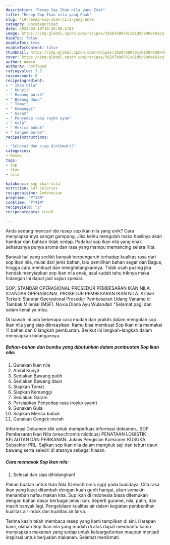 ```yaml
---
description: "Resep Sop Ikan nila yang Enak"
title: "Resep Sop Ikan nila yang Enak"
slug: 419-resep-sop-ikan-nila-yang-enak
category: Uncategorized
date: 2023-03-19T10:36:00.176Z
image: https://img-global.cpcdn.com/recipes/39207b80701c01d9/680x482cq70/sop-ikan-nila-foto-resep-utama.jpg
hideToc: false
enableToc: true
enableTocContent: false
thumbnail: https://img-global.cpcdn.com/recipes/39207b80701c01d9/680x482cq70/sop-ikan-nila-foto-resep-utama.jpg
cover: https://img-global.cpcdn.com/recipes/39207b80701c01d9/680x482cq70/sop-ikan-nila-foto-resep-utama.jpg
author: Admin
authorAv: notfound
ratingvalue: 3.5
reviewcount: 8
recipeingredient:
- " Ikan nila"
- " Kunyit"
- " Bawang putih"
- " Bawang daun"
- " Tomat"
- " Kemanggi"
- " Garam"
- " Penyedap rasa royko ayam"
- " Gula"
- " Merica bubuk"
- " Cengek merah"
recipeinstructions:

- "Selesai dan siap dinikmati!"
categories:
- Resep
tags:
- sop
- ikan
- nila

katakunci: sop ikan nila 
nutrition: 147 calories
recipecuisine: Indonesian
preptime: "PT33M"
cooktime: "PT41M"
recipeyield: "2"
recipecategory: Lunch

---
```





Anda sedang mencari ide resep sop ikan nila yang unik? Cara menyiapkannya sangat gampang. Jika keliru mengolah maka hasilnya akan hambar dan bahkan tidak sedap. Padahal sop ikan nila yang enak seharusnya punya aroma dan rasa yang mampu memancing selera Kita.





Banyak hal yang sedikit banyak berpengaruh terhadap kualitas rasa dari sop ikan nila, mulai dari jenis bahan, lalu pemilihan bahan segar dan Bagus, hingga cara membuat dan menghidangkannya. Tidak usah pusing jika hendak menyiapkan sop ikan nila enak,      asal sudah tahu triknya maka hidangan ini dapat jadi sajian spesial.














SOP; STANDAR OPERASIONAL PROSEDUR PEMBESARAN IKAN NILA; STANDAR OPERASIONAL PROSEDUR PEMBESARAN IKAN NILA. Artikel Terkait: Standar Operasional Prosedur Pembesaran Udang Vaname di Tambak Milenial (MSF). Novia Diana Ayu Wulandari &#34;Selamat pagi dan salam kenal ya mba.






Di bawah ini ada beberapa cara mudah dan praktis dalam mengolah sop ikan nila yang siap dikreasikan. Kamu bisa membuat Sop Ikan nila memakai 11 bahan dan 0 langkah pembuatan. Berikut ini langkah-langkah dalam menyiapkan hidangannya.

<!--inarticleads1-->

##### Bahan-bahan dan bumbu yang dibutuhkan dalam pembuatan Sop Ikan nila:

1. Gunakan  Ikan nila
1. Ambil  Kunyit
1. Sediakan  Bawang putih
1. Sediakan  Bawang daun
1. Siapkan  Tomat
1. Siapkan  Kemanggi
1. Sediakan  Garam
1. Persiapkan  Penyedap rasa (royko ayam)
1. Gunakan  Gula
1. Siapkan  Merica bubuk
1. Gunakan  Cengek merah


Informasi Dokumen klik untuk memperluas informasi dokumen.. SOP Pembesaran Ikan Nila (oreochromis niloticus) PENATAAN LOGISTIK KELAUTAN DAN PERIKANAN. Juknis Pengisian Kuesioner KUSUKA Subsektor PRL. Sajikan sop ikan nila dalam mangkuk saji dan taburi daun bawang serta seledri di atasnya sebagai hiasan. 

<!--inarticleads2-->

##### Cara memasak Sop Ikan nila:


1. Selesai dan siap dihidangkan!

Pakan buatan untuk Ikan Nila (Oreochromis spp) pada budidaya. Cita rasa ikan yang lezat ditambah dengan kuah gurih hangat, akan semakin menambah nafsu makan kita. Sup ikan di Indonesia biasa ditemukan dengan bahan dasar berbagai jenis ikan. Seperti gurame, nila, patin, dan masih banyak lagi. Pengelolaan kualitas air dalam kegiatan pembenihan kualitas air induk dan kualitas air larva. 

Terima kasih telah membaca resep yang kami tampilkan di sini. Harapan kami, olahan Sop Ikan nila yang mudah di atas dapat membantu kamu menyiapkan makanan yang sedap untuk keluarga/teman maupun menjadi inspirasi untuk berjualan makanan. Selamat menikmati
